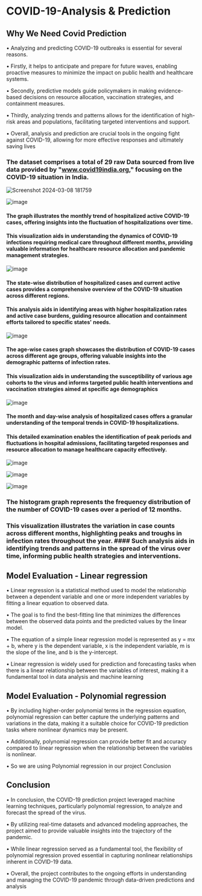 # COVID-19-Analysis & Prediction 
## Why We Need Covid Prediction 
• Analyzing and predicting COVID-19 outbreaks is essential for several reasons.

• Firstly, it helps to anticipate and prepare for future waves, enabling proactive measures to minimize
the impact on public health and healthcare systems.

• Secondly, predictive models guide policymakers in making evidence-based decisions on resource
allocation, vaccination strategies, and containment measures.

• Thirdly, analyzing trends and patterns allows for the identification of high-risk areas and populations,
facilitating targeted interventions and support.

• Overall, analysis and prediction are crucial tools in the ongoing fight against COVID-19, allowing for
more effective responses and ultimately saving lives


### The dataset comprises a total of 29 raw Data sourced from live data provided by "www.covid19india.org," focusing on the COVID-19 situation in India.
![Screenshot 2024-03-08 181759](https://github.com/BhavyaParekh/COVID-19-Analysis/assets/123828041/c489a8aa-87ff-4be7-9fff-9fa242891947)


![image](https://github.com/BhavyaParekh/COVID-19-Analysis/assets/123828041/60647d4c-4e78-4050-ae4c-ae11ee0de43d)

#### The graph illustrates the monthly trend of hospitalized active COVID-19 cases, offering insights into the fluctuation of hospitalizations over time. 
#### This visualization aids in understanding the dynamics of COVID-19 infections requiring medical care throughout different months, providing valuable information for healthcare resource allocation and pandemic management strategies.

![image](https://github.com/BhavyaParekh/COVID-19-Analysis/assets/123828041/70fe25ba-8f57-47f0-aa1d-ca9ff5e761ef)



#### The state-wise distribution of hospitalized cases and current active cases provides a comprehensive overview of the COVID-19 situation across different regions.
#### This analysis aids in identifying areas with higher hospitalization rates and active case burdens, guiding resource allocation and containment efforts tailored to specific states' needs.



![image](https://github.com/BhavyaParekh/COVID-19-Analysis/assets/123828041/39fd52f7-a39b-4820-99f6-b0538d334336)

#### The age-wise cases graph showcases the distribution of COVID-19 cases across different age groups, offering valuable insights into the demographic patterns of infection rates.
#### This visualization aids in understanding the susceptibility of various age cohorts to the virus and informs targeted public health interventions and vaccination strategies aimed at specific age demographics

![image](https://github.com/BhavyaParekh/COVID-19-Analysis/assets/123828041/c8bd3cca-34ba-4c07-8b35-1a4e32ea50f7)

#### The month and day-wise analysis of hospitalized cases offers a granular understanding of the temporal trends in COVID-19 hospitalizations. 
#### This detailed examination enables the identification of peak periods and fluctuations in hospital admissions, facilitating targeted responses and resource allocation to manage healthcare capacity effectively.

![image](https://github.com/BhavyaParekh/COVID-19-Analysis/assets/123828041/c731ed1d-fbf0-4528-8769-156a5a0db262)

![image](https://github.com/BhavyaParekh/COVID-19-Analysis/assets/123828041/74ae8ac1-3b96-4b7e-abb1-793192a392e0)

![image](https://github.com/BhavyaParekh/COVID-19-Analysis/assets/123828041/3c028b48-4996-4347-9fbd-b28c30c6f967)


### The histogram graph represents the frequency distribution of the number of COVID-19 cases over a period of 12 months.
### This visualization illustrates the variation in case counts across different months, highlighting peaks and troughs in infection rates throughout the year. #### Such analysis aids in identifying trends and patterns in the spread of the virus over time, informing public health strategies and interventions.

## Model Evaluation - Linear regression 
• Linear regression is a statistical method used to model the relationship between a dependent variable and
  one or more independent variables by fitting a linear equation to observed data.

• The goal is to find the best-fitting line that minimizes the differences between the observed data points
  and the predicted values by the linear model.

• The equation of a simple linear regression model is represented as y = mx + b, where y is the dependent
  variable, x is the independent variable, m is the slope of the line, and b is the y-intercept.

• Linear regression is widely used for prediction and forecasting tasks when there is a linear relationship
  between the variables of interest, making it a fundamental tool in data analysis and machine learning 

## Model Evaluation - Polynomial regression 

• By including higher-order polynomial terms in the regression equation, polynomial regression can
  better capture the underlying patterns and variations in the data, making it a suitable choice for COVID-19 prediction tasks where nonlinear dynamics may be        present.

• Additionally, polynomial regression can provide better fit and accuracy compared to linear regression when the relationship between the variables is nonlinear.

• So we are using Polynomial regression in our project Conclusion

## Conclusion

• In conclusion, the COVID-19 prediction project leveraged machine learning techniques, particularly polynomial regression, to analyze and forecast the spread of     the virus.

• By utilizing real-time datasets and advanced modeling approaches, the project aimed to provide valuable insights into the trajectory of the pandemic.

• While linear regression served as a fundamental tool, the flexibility of polynomial regression proved essential in capturing nonlinear relationships inherent in     COVID-19 data.

• Overall, the project contributes to the ongoing efforts in understanding and managing the COVID-19  pandemic through data-driven predictions and analysis










